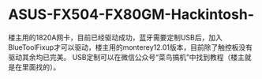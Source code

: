# ASUS-FX504-FX80GM-Hackintosh-
楼主用的1820A网卡，目前已经驱动成功，蓝牙需要定制USB后，加入BlueToolFixup才可以驱动，楼主用的monterey12.01版本，目前除了触控板没有驱动其余均已完美。
USB定制可以在微信公众号“菜鸟搞机”中找到教程（楼主就是在里面找的）。
